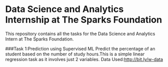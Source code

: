 # Data Science and Analytics Internship at The Sparks Foundation
This repository contains all the tasks for the Data Science and Analytics Intern at The Sparks Foundation.


###Task 1:Prediction using Supervised ML
Predict the percentage of an student based on the number of study hours.This is a simple linear regression task as it involves just 2 variables.
Data Used:http://bit.ly/w-data
